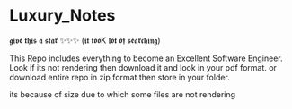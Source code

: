 # Luxury_Notes

𝖌𝖎𝖛𝖊 𝖙𝖍𝖎𝖘 𝖆 𝖘𝖙𝖆𝖗 ✨✨✨ (𝖎𝖙 𝖙𝖔𝖔K 𝖑𝖔𝖙 𝖔𝖋 𝖘𝖊𝖆𝖗𝖈𝖍𝖎𝖓𝖌)


This Repo includes everything to become an Excellent Software Engineer.
Look if its not rendering then download it and look in your pdf format.
or download entire repo in zip format then store in your folder.

its because of size due to which some files are not rendering

